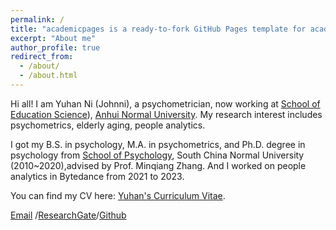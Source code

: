 ```yaml
---
permalink: /
title: "academicpages is a ready-to-fork GitHub Pages template for academic personal websites"
excerpt: "About me"
author_profile: true
redirect_from: 
  - /about/
  - /about.html
---
```


Hi all! I am Yuhan Ni (Johnni), a psychometrician, now working at [School of Education Science](https://edu.ahnu.edu.cn/)), [Anhui Normal University](https://www.ahnu.edu.cn/). My research interest includes psychometrics, elderly aging, people analytics.

I got my B.S. in psychology, M.A. in psychometrics, and Ph.D. degree in psychology from [School of Psychology](https://psy.scnu.edu.cn/), South China Normal University (2010~2020),advised by Prof. Minqiang Zhang. And I worked on people analytics in Bytedance from 2021 to 2023.

You can find my CV here: [Yuhan's Curriculum Vitae](../assets/Curriculum_Vitae.pdf).

[Email](mailto:yuhanni@ahnu.edu.cn) /[ResearchGate](https://www.researchgate.net/profile/Yuhan_Ni?ev=hdr_xprf)/[Github](https://github.com/yuhan-ni)
